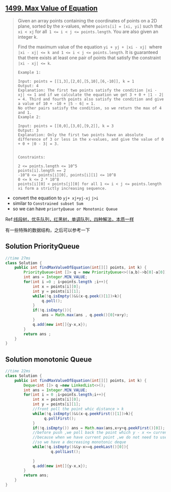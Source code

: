 ## [1499. Max Value of Equation](https://leetcode-cn.com/problems/max-value-of-equation/)

> Given an array points containing the coordinates of points on a 2D plane, sorted by the x-values, where ````points[i] = [xi, yi]```` such that ```xi < xj``` for all` 1 <= i < j <= points.length`. You are also given an integer k.
>
> Find the maximum value of the equation `yi + yj + |xi - xj| `where` |xi - xj| <= k and 1 <= i < j <= points.length`. It is guaranteed that there exists at least one pair of points that satisfy the constraint `|xi - xj| <= k`.
>
>  
>
> ```
> Example 1:
> 
> Input: points = [[1,3],[2,0],[5,10],[6,-10]], k = 1
> Output: 4
> Explanation: The first two points satisfy the condition |xi - xj| <= 1 and if we calculate the equation we get 3 + 0 + |1 - 2| = 4. Third and fourth points also satisfy the condition and give a value of 10 + -10 + |5 - 6| = 1.
> No other pairs satisfy the condition, so we return the max of 4 and 1.
> Example 2:
> 
> Input: points = [[0,0],[3,0],[9,2]], k = 3
> Output: 3
> Explanation: Only the first two points have an absolute difference of 3 or less in the x-values, and give the value of 0 + 0 + |0 - 3| = 3.
> 
> 
> Constraints:
> 
> 2 <= points.length <= 10^5
> points[i].length == 2
> -10^8 <= points[i][0], points[i][1] <= 10^8
> 0 <= k <= 2 * 10^8
> points[i][0] < points[j][0] for all 1 <= i < j <= points.length
> xi form a strictly increasing sequence.
> ```

* convert the equation to  ```yj+ xj+yj-xj``` ```j>i```
* similar to ```Constrained subset Sum```
* so we can have ```priortyQueue or Monotonic Queue``` 

Ref:[线段树，优先队列，红黑树，单调队列，四种解法，本质一样](https://leetcode-cn.com/problems/max-value-of-equation/solution/xian-duan-shu-you-xian-dui-lie-hong-hei-shu-san-ch/)

有一些特殊的数据结构，之后可以参考一下

## Solution PriorityQueue

```java
//time 27ms
class Solution {
    public int findMaxValueOfEquation(int[][] points, int k) {
        PriorityQueue<int []> q = new PriorityQueue<>((a,b)->b[0]-a[0]);
        int ans = Integer.MIN_VALUE;        
        for(int i =0 ; i<points.length ;i++){
            int x = points[i][0];
            int y = points[i][1];
            while(!q.isEmpty()&&(x-q.peek()[1])>k){
                q.poll();
            }
            if(!q.isEmpty()){
                ans = Math.max(ans , q.peek()[0]+x+y);
            }
            q.add(new int[]{y-x,x});
        }
        return ans ; 
    }
}
```

## Solution monotonic Queue

```java
//time 22ms
class Solution {
    public int findMaxValueOfEquation(int[][] points, int k) {
        Deque<int []> q =new LinkedList<>();
        int ans = Integer.MIN_VALUE;
        for(int i = 0 ;i<points.length;i++){
            int x = points[i][0];
            int y = points[i][1];
            //front poll the point whic distance > k
            while(!q.isEmpty()&&(x-q.peekFirst()[1])>k){
                 q.pollFirst();
            }
            if(!q.isEmpty()) ans = Math.max(ans,x+y+q.peekFirst()[0]);
            //before push ,we poll back the point which y - x <= current yj - xj 
            //because when we have current point ,we do not need to use the before point 
            //so we have a decreasing monotonic deque 
            while(!q.isEmpty()&&y-x>=q.peekLast()[0]){
                    q.pollLast();
                
            }
            q.add(new int[]{y-x,x});
        }
        return ans;
    }
}
```

